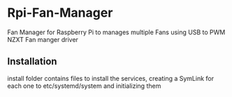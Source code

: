 # Rpi-Fan-Manager
Fan Manager for Raspberry Pi to manages multiple Fans using USB to PWM NZXT Fan manger driver

## Installation
install folder contains files to install the services, creating a SymLink for each one to etc/systemd/system and initializing them
